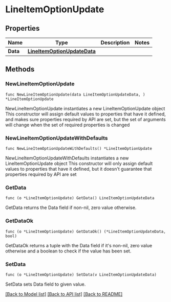 # LineItemOptionUpdate

## Properties

Name | Type | Description | Notes
------------ | ------------- | ------------- | -------------
**Data** | [**LineItemOptionUpdateData**](LineItemOptionUpdateData.md) |  | 

## Methods

### NewLineItemOptionUpdate

`func NewLineItemOptionUpdate(data LineItemOptionUpdateData, ) *LineItemOptionUpdate`

NewLineItemOptionUpdate instantiates a new LineItemOptionUpdate object
This constructor will assign default values to properties that have it defined,
and makes sure properties required by API are set, but the set of arguments
will change when the set of required properties is changed

### NewLineItemOptionUpdateWithDefaults

`func NewLineItemOptionUpdateWithDefaults() *LineItemOptionUpdate`

NewLineItemOptionUpdateWithDefaults instantiates a new LineItemOptionUpdate object
This constructor will only assign default values to properties that have it defined,
but it doesn't guarantee that properties required by API are set

### GetData

`func (o *LineItemOptionUpdate) GetData() LineItemOptionUpdateData`

GetData returns the Data field if non-nil, zero value otherwise.

### GetDataOk

`func (o *LineItemOptionUpdate) GetDataOk() (*LineItemOptionUpdateData, bool)`

GetDataOk returns a tuple with the Data field if it's non-nil, zero value otherwise
and a boolean to check if the value has been set.

### SetData

`func (o *LineItemOptionUpdate) SetData(v LineItemOptionUpdateData)`

SetData sets Data field to given value.



[[Back to Model list]](../README.md#documentation-for-models) [[Back to API list]](../README.md#documentation-for-api-endpoints) [[Back to README]](../README.md)


